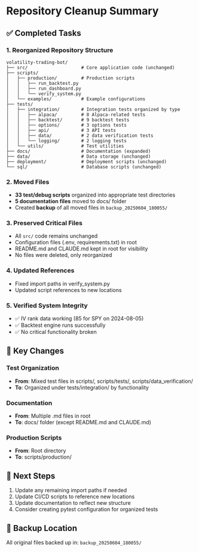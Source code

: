 # Repository Cleanup Summary

## ✅ Completed Tasks

### 1. **Reorganized Repository Structure**
```
volatility-trading-bot/
├── src/                    # Core application code (unchanged)
├── scripts/
│   ├── production/         # Production scripts
│   │   ├── run_backtest.py
│   │   ├── run_dashboard.py
│   │   └── verify_system.py
│   └── examples/           # Example configurations
├── tests/
│   ├── integration/        # Integration tests organized by type
│   │   ├── alpaca/         # 8 Alpaca-related tests
│   │   ├── backtest/       # 9 backtest tests
│   │   ├── options/        # 3 options tests
│   │   ├── api/            # 3 API tests
│   │   ├── data/           # 2 data verification tests
│   │   └── logging/        # 2 logging tests
│   └── utils/              # Test utilities
├── docs/                   # Documentation (expanded)
├── data/                   # Data storage (unchanged)
├── deployment/             # Deployment scripts (unchanged)
└── sql/                    # Database scripts (unchanged)
```

### 2. **Moved Files**
- **33 test/debug scripts** organized into appropriate test directories
- **5 documentation files** moved to docs/ folder
- Created **backup** of all moved files in `backup_20250604_180055/`

### 3. **Preserved Critical Files**
- All `src/` code remains unchanged
- Configuration files (.env, requirements.txt) in root
- README.md and CLAUDE.md kept in root for visibility
- No files were deleted, only reorganized

### 4. **Updated References**
- Fixed import paths in verify_system.py
- Updated script references to new locations

### 5. **Verified System Integrity**
- ✅ IV rank data working (85 for SPY on 2024-08-05)
- ✅ Backtest engine runs successfully
- ✅ No critical functionality broken

## 📁 Key Changes

### Test Organization
- **From**: Mixed test files in scripts/, scripts/tests/, scripts/data_verification/
- **To**: Organized under tests/integration/ by functionality

### Documentation
- **From**: Multiple .md files in root
- **To**: docs/ folder (except README.md and CLAUDE.md)

### Production Scripts
- **From**: Root directory
- **To**: scripts/production/

## 🔄 Next Steps

1. Update any remaining import paths if needed
2. Update CI/CD scripts to reference new locations
3. Update documentation to reflect new structure
4. Consider creating pytest configuration for organized tests

## 💾 Backup Location
All original files backed up in: `backup_20250604_180055/`